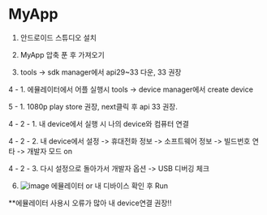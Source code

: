 # MyApp

1. 안드로이드 스튜디오 설치

2. MyApp 압축 푼 후 가져오기

3. tools -> sdk manager에서 api29~33 다운, 33 권장


4 - 1. 에뮬레이터에서 어플 실행시 tools -> device manager에서 create device

5 - 1. 1080p play store 권장, next클릭 후 api 33 권장.


4 - 2 - 1. 내 device에서 실행 시 나의 device와 컴퓨터 연결

4 - 2 - 2. 내 device에서 설정 -> 휴대전화 정보 -> 소프트웨어 정보 -> 빌드번호 연타 -> 개발자 모드 on

4 - 2 - 3. 다시 설정으로 돌아가서 개발자 옵션 -> USB 디버깅 체크

6. ![image](https://user-images.githubusercontent.com/108859978/204735427-ecc6ad9f-f75f-42ba-8a63-c17d598433ed.png)
   에뮬레이터 or 내 디바이스 확인 후
   Run
   

**에뮬레이터 사용시 오류가 많아 내 device연결 권장!!




